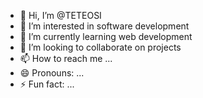 - 👋 Hi, I’m @TETEOSI
- 👀 I’m interested in software development
- 🌱 I’m currently learning web development
- 💞️ I’m looking to collaborate on projects
- 📫 How to reach me ...
- 😄 Pronouns: ...
- ⚡ Fun fact: ...

<!---
TETEOSI/TETEOSI is a ✨ special ✨ repository because its `README.md` (this file) appears on your GitHub profile.
You can click the Preview link to take a look at your changes.
--->
